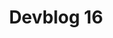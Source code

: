---
slug: 16
title: Devblog 16
description: In this devblog we want to dig deeper in to some survival mechanics and consumables that we have bee...
image: images/devblog/16/title.png
toc_max_heading_level: 4
---